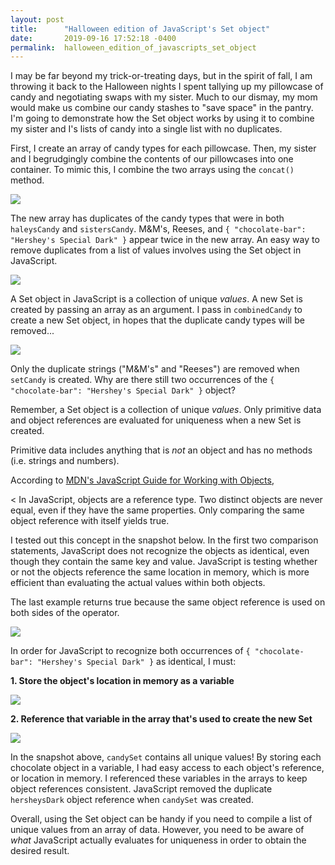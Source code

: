 ```yaml
---
layout: post
title:      "Halloween edition of JavaScript's Set object"
date:       2019-09-16 17:52:18 -0400
permalink:  halloween_edition_of_javascripts_set_object
---
```



I may be far beyond my trick-or-treating days, but in the spirit of fall, I am throwing it back to the Halloween nights I spent tallying up my pillowcase of candy and negotiating swaps with my sister. Much to our dismay, my mom would make us combine our candy stashes to "save space" in the pantry. I'm going to demonstrate how the Set object works by using it to combine my sister and I's lists of candy into a single list with no duplicates.

First, I create an array of candy types for each pillowcase. Then, my sister and I begrudgingly combine the contents of our pillowcases into one container. To mimic this, I combine the two arrays using the `concat()` method.

![](https://i.imgur.com/HIMpRcI.png?1)

The new array has duplicates of the candy types that were in both `haleysCandy` and `sistersCandy`. M&M's, Reeses, and `{ "chocolate-bar": "Hershey's Special Dark" }` appear twice in the new array. An easy way to remove duplicates from a list of values involves using the Set object in JavaScript.

![](https://i.imgur.com/fqiMtjD.png)

A Set object in JavaScript is a collection of unique *values*. A new Set is created by passing an array as an argument. I pass in `combinedCandy` to create a new Set object, in hopes that the duplicate candy types will be removed...

![](https://i.imgur.com/GijRG78.png)

Only the duplicate strings ("M&M's" and "Reeses") are removed when `setCandy` is created. Why are there still two occurrences of the `{ "chocolate-bar": "Hershey's Special Dark" }` object?

Remember, a Set object is a collection of unique *values*. Only primitive data and object references are evaluated for uniqueness when a new Set is created.

Primitive data includes anything that is *not* an object and has no methods (i.e. strings and numbers).

According to [MDN's JavaScript Guide for Working with Objects](http://developer.mozilla.org/en-US/docs/Web/JavaScript/Guide/Working_with_Objects), 

< In JavaScript, objects are a reference type. Two distinct objects are never equal, even if they have the same properties. Only comparing the same object reference with itself yields true.

I tested out this concept in the snapshot below. In the first two comparison statements, JavaScript does not recognize the objects as identical, even though they contain the same key and value. JavaScript is testing whether or not the objects reference the same location in memory, which is more efficient than evaluating the actual values within both objects.

The last example returns true because the same object reference is used on both sides of the operator.

![](https://i.imgur.com/1iWcphF.png)

In order for JavaScript to recognize both occurrences of `{ "chocolate-bar": "Hershey's Special Dark" }` as identical, I must:

**1. Store the object's location in memory as a variable**

![](https://i.imgur.com/3iiSJFZ.png)

**2. Reference that variable in the array that's used to create the new Set**

![](https://i.imgur.com/0WaOQKy.png)

In the snapshot above, `candySet` contains all unique values! By storing each chocolate object in a variable, I had easy access to each object's reference, or location in memory. I referenced these variables in the arrays to keep object references consistent. JavaScript removed the duplicate `hersheysDark` object reference when `candySet` was created.

Overall, using the Set object can be handy if you need to compile a list of unique values from an array of data. However, you need to be aware of *what* JavaScript actually evaluates for uniqueness in order to obtain the desired result.





